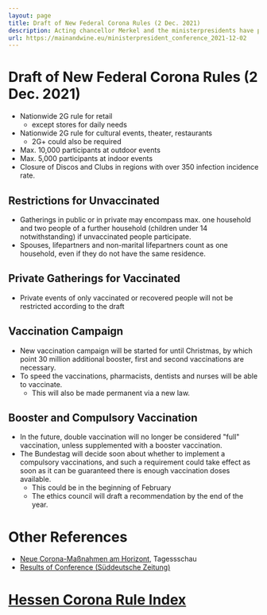 ```yaml
---
layout: page
title: Draft of New Federal Corona Rules (2 Dec. 2021)
description: Acting chancellor Merkel and the ministerpresidents have published a draft of the new national restrictions to be finalized Thursday, 2 Dec. 2021.
url: https://mainandwine.eu/ministerpresident_conference_2021-12-02
--- 
```


# Draft of New Federal Corona Rules (2 Dec. 2021)
- Nationwide 2G rule for retail
  - except stores for daily needs
- Nationwide 2G rule for cultural events, theater, restaurants
  - 2G+ could also be required
- Max. 10,000 participants at outdoor events
- Max. 5,000 participants at indoor events
- Closure of Discos and Clubs in regions with over 350 infection incidence rate.
  
## Restrictions for Unvaccinated
- Gatherings in public or in private may encompass max. one household and two people of a further household (children under 14 notwithstanding) if unvaccinated people participate.
- Spouses, lifepartners and non-marital lifepartners count as one household, even if they do not have the same residence.
  
## Private Gatherings for Vaccinated
- Private events of only vaccinated or recovered people will not be restricted according to the draft
  
## Vaccination Campaign
- New vaccination campaign will be started for until Christmas, by which point 30 million additional booster, first and second vaccinations are necessary.
- To speed the vaccinations, pharmacists, dentists and nurses will be able to vaccinate.
  - This will also be made permanent via a new law.
  
## Booster and Compulsory Vaccination
- In the future, double vaccination will no longer be considered "full" vaccination, unless supplemented with a booster vaccination.
- The Bundestag will decide soon about whether to implement a compulsory vaccinations, and such a requirement could take effect as soon as it can be guaranteed there is enough vaccination doses available.
  - This could be in the beginning of February
  - The ethics council will draft a recommendation by the end of the year.

# Other References
- [Neue Corona-Maßnahmen am Horizont](https://www.tagesschau.de/inland/entwurf-bund-laender-corona-101.html), Tagessschau
- [Results of Conference (Süddeutsche Zeitung)](https://www.sueddeutsche.de/politik/corona-massnahmen-mpk-1.5478421)

  

# [Hessen Corona Rule Index](https://mainandwine.eu/corona_index)
